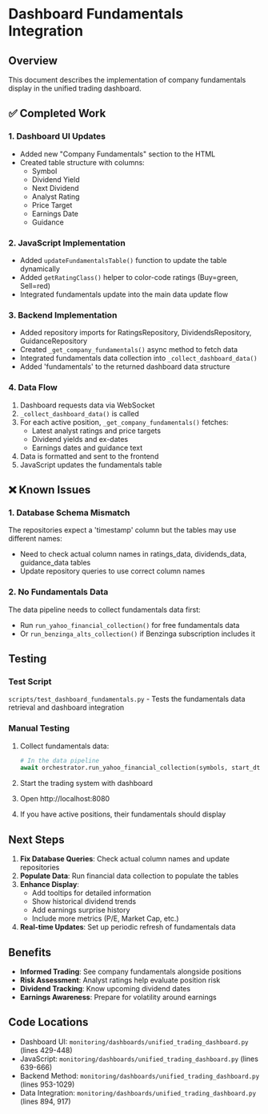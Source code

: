 # Dashboard Fundamentals Integration

## Overview
This document describes the implementation of company fundamentals display in the unified trading dashboard.

## ✅ Completed Work

### 1. Dashboard UI Updates
- Added new "Company Fundamentals" section to the HTML
- Created table structure with columns:
  - Symbol
  - Dividend Yield
  - Next Dividend
  - Analyst Rating
  - Price Target
  - Earnings Date
  - Guidance

### 2. JavaScript Implementation
- Added `updateFundamentalsTable()` function to update the table dynamically
- Added `getRatingClass()` helper to color-code ratings (Buy=green, Sell=red)
- Integrated fundamentals update into the main data update flow

### 3. Backend Implementation
- Added repository imports for RatingsRepository, DividendsRepository, GuidanceRepository
- Created `_get_company_fundamentals()` async method to fetch data
- Integrated fundamentals data collection into `_collect_dashboard_data()`
- Added 'fundamentals' to the returned dashboard data structure

### 4. Data Flow
1. Dashboard requests data via WebSocket
2. `_collect_dashboard_data()` is called
3. For each active position, `_get_company_fundamentals()` fetches:
   - Latest analyst ratings and price targets
   - Dividend yields and ex-dates
   - Earnings dates and guidance text
4. Data is formatted and sent to the frontend
5. JavaScript updates the fundamentals table

## ❌ Known Issues

### 1. Database Schema Mismatch
The repositories expect a 'timestamp' column but the tables may use different names:
- Need to check actual column names in ratings_data, dividends_data, guidance_data tables
- Update repository queries to use correct column names

### 2. No Fundamentals Data
The data pipeline needs to collect fundamentals data first:
- Run `run_yahoo_financial_collection()` for free fundamentals data
- Or `run_benzinga_alts_collection()` if Benzinga subscription includes it

## Testing

### Test Script
`scripts/test_dashboard_fundamentals.py` - Tests the fundamentals data retrieval and dashboard integration

### Manual Testing
1. Collect fundamentals data:
   ```python
   # In the data pipeline
   await orchestrator.run_yahoo_financial_collection(symbols, start_dt, end_dt)
   ```

2. Start the trading system with dashboard

3. Open http://localhost:8080

4. If you have active positions, their fundamentals should display

## Next Steps

1. **Fix Database Queries**: Check actual column names and update repositories
2. **Populate Data**: Run financial data collection to populate the tables
3. **Enhance Display**: 
   - Add tooltips for detailed information
   - Show historical dividend trends
   - Add earnings surprise history
   - Include more metrics (P/E, Market Cap, etc.)
4. **Real-time Updates**: Set up periodic refresh of fundamentals data

## Benefits
- **Informed Trading**: See company fundamentals alongside positions
- **Risk Assessment**: Analyst ratings help evaluate position risk
- **Dividend Tracking**: Know upcoming dividend dates
- **Earnings Awareness**: Prepare for volatility around earnings

## Code Locations
- Dashboard UI: `monitoring/dashboards/unified_trading_dashboard.py` (lines 429-448)
- JavaScript: `monitoring/dashboards/unified_trading_dashboard.py` (lines 639-666)
- Backend Method: `monitoring/dashboards/unified_trading_dashboard.py` (lines 953-1029)
- Data Integration: `monitoring/dashboards/unified_trading_dashboard.py` (lines 894, 917)